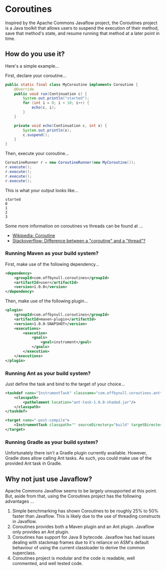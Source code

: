 # Coroutines

Inspired by the Apache Commons Javaflow project, the Coroutines project is a Java toolkit that allows users to suspend the execution of their method, save that method's state, and resume running that method at a later point in time.

## How do you use it?

Here's a simple example...

First, declare your coroutine...
```java
public static final class MyCoroutine implements Coroutine {
    @Override
    public void run(Continuation c) {
        System.out.println("started");
        for (int i = 0; i < 10; i++) {
            echo(c, i);
        }
    }

    private void echo(Continuation c, int x) {
        System.out.println(x);
        c.suspend();
    }
}
```



Then, execute your coroutine...
```java
CoroutineRunner r = new CoroutineRunner(new MyCoroutine());
r.execute();
r.execute();
r.execute();
r.execute();
```



This is what your output looks like...
```
started
0
1
2
3
```



Some more information on coroutines vs threads can be found at ...

* [Wikipedia: Coroutine](http://en.wikipedia.org/wiki/Coroutine)
* [Stackoverflow: Difference between a "coroutine" and a "thread"?](http://stackoverflow.com/a/23436125)

### Running Maven as your build system?

First, make use of the following dependency...
```xml
<dependency>
    <groupId>com.offbynull.coroutines</groupId>
    <artifactId>user</artifactId>
    <version>1.0.0</version>
</dependency>
```

Then, make use of the following plugin...
```xml
<plugin>
    <groupId>com.offbynull.coroutines</groupId>
    <artifactId>maven-plugin</artifactId>
    <version>1.0.0-SNAPSHOT</version>
    <executions>
        <execution>
            <goals>
                <goal>instrument</goal>
            </goals>
        </execution>
    </executions>
</plugin>
```

### Running Ant as your build system?

Just define the task and bind to the target of your choice...
```xml
<taskdef name="InstrumentTask" classname="com.offbynull.coroutines.anttask.InstrumentTask">
    <classpath>
        <pathelement location="ant-task-1.0.0-shaded.jar"/>
    </classpath>
</taskdef>

<target name="-post-compile">
    <InstrumentTask classpath="" sourceDirectory="build" targetDirectory="build"/>
</target>
```

### Running Gradle as your build system?

Unfortunately there isn't a Gradle plugin currently available. However, Gradle does allow calling Ant tasks. As such, you could make use of the provided Ant task in Gradle.

## Why not just use Javaflow?

Apache Commons Javaflow seems to be largely unsupported at this point. But, aside from that, using the Coroutines project has the following advantages ...

1. Simple benchmarking has shown Coroutines to be roughly 25% to 50% faster than Javaflow. This is likely due to the use of threading constructs in Javaflow.
1. Coroutines provides both a Maven plugin and an Ant plugin. Javaflow only provides an Ant plugin.
1. Coroutines has support for Java 8 bytecode. Javaflow has had issues dealing with stackmap frames due to it's reliance on ASM's default behaviour of using the current classloader to derive the common superclass.
1. Coroutines project is modular and the code is readable, well commented, and well tested code.

